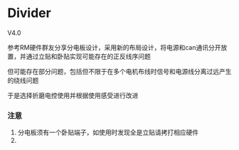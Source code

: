 # Divider

V4.0 

参考RM硬件群友分享分电板设计，采用新的布局设计，将电源和can通讯分开放置，并通过立贴和卧贴实现可能存在的正反线序问题

但可能存在部分问题，包括但不限于在多个电机布线时信号和电源线分离过远产生的绕线问题

于是选择折磨电控使用并根据使用感受进行改进



### 注意

1. 分电板须有一个卧贴端子，如使用时发现全是立贴请拷打相应硬件
2. 